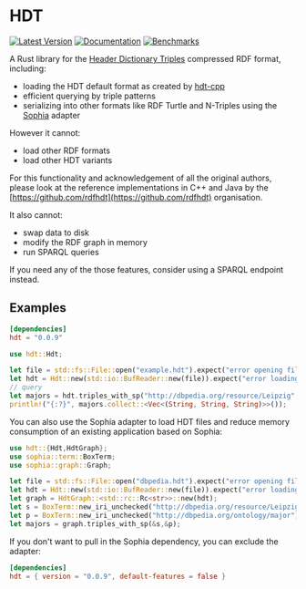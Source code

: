 # HDT

[![Latest Version](https://img.shields.io/crates/v/hdt.svg)](https://crates.io/crates/hdt)
[![Documentation](https://docs.rs/hdt/badge.svg)](https://docs.rs/hdt/)
[![Benchmarks](https://img.shields.io/badge/Benchmarks--x.svg?style=social)](https://github.com/KonradHoeffner/sophia_benchmark/blob/master/benchmark_results.ipynb)

A Rust library for the [Header Dictionary Triples](https://www.rdfhdt.org/) compressed RDF format, including:

* loading the HDT default format as created by [hdt-cpp](https://github.com/rdfhdt/hdt-cpp)
* efficient querying by triple patterns
* serializing into other formats like RDF Turtle and N-Triples using the [Sophia](https://crates.io/crates/sophia) adapter

However it cannot:

* load other RDF formats
* load other HDT variants 

For this functionality and acknowledgement of all the original authors, please look at the reference implementations in C++ and Java by the [https://github.com/rdfhdt](https://github.com/rdfhdt) organisation.

It also cannot:

* swap data to disk
* modify the RDF graph in memory
* run SPARQL queries

If you need any of the those features, consider using a SPARQL endpoint instead.

## Examples

```toml
[dependencies]
hdt = "0.0.9"
```

```rust
use hdt::Hdt;

let file = std::fs::File::open("example.hdt").expect("error opening file");
let hdt = Hdt::new(std::io::BufReader::new(file)).expect("error loading HDT");
// query
let majors = hdt.triples_with_sp("http://dbpedia.org/resource/Leipzig", "http://dbpedia.org/ontology/major");
println!("{:?}", majors.collect::<Vec<(String, String, String)>>());
```

You can also use the Sophia adapter to load HDT files and reduce memory consumption of an existing application based on Sophia:

```rust
use hdt::{Hdt,HdtGraph};
use sophia::term::BoxTerm;
use sophia::graph::Graph;

let file = std::fs::File::open("dbpedia.hdt").expect("error opening file");
let hdt = Hdt::new(std::io::BufReader::new(file)).expect("error loading HDT");
let graph = HdtGraph::<std::rc::Rc<str>>::new(hdt);
let s = BoxTerm::new_iri_unchecked("http://dbpedia.org/resource/Leipzig");
let p = BoxTerm::new_iri_unchecked("http://dbpedia.org/ontology/major");
let majors = graph.triples_with_sp(&s,&p);
```

If you don't want to pull in the Sophia dependency, you can exclude the adapter:

```toml
[dependencies]
hdt = { version = "0.0.9", default-features = false }
```
